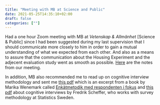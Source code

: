 ```yaml
---
title: "Meeting with MB at Science and Public"
date: 2021-05-25T14:35:10+02:00
draft: false
categories: [""]
---
```


Had a one hour Zoom meeting with MB at *Vetenskap & Allmänhet* [Science & Public] since I had been suggested during my last supervision that I should communicate more closely to him in order to gain a mutual understanding of what we expected from each other. And also as a means to assure that the communication about the Housing Experiment and the adjecent evaluation study went as smooth as possible. [Here](https://lu.app.box.com/file/815430417366) are the notes from our meeting.

In addition, MB also recommended me to read up on cognitive interview methodology and sent me [this pdf](/pdfs/210525-Att-göra-kognitiva-intervjuer-SACO-180516.pdf) which is an excerpt from a book by Marika Wenemark called [Enkätmetodik med respondenten i fokus](https://archive.fo/pKk6f) and [this pdf](/pdfs/210525-Kognitiva-intervjuer.pdf) about cognitive interviews by Fredrik Scheffer, who works with survey methodology at Statistics Sweden. 
